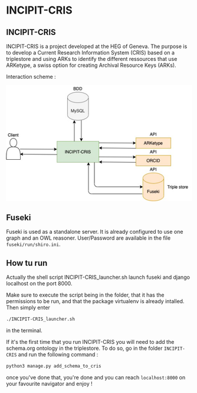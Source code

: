 # INCIPIT-CRIS

## INCIPIT-CRIS

INCIPIT-CRIS is a project developed at the HEG of Geneva. The purpose is to develop a Current Research Information System (CRIS) based on a triplestore and using ARKs to identify the different ressources that use ARKetype, a swiss option for creating Archival Resource Keys (ARKs).

Interaction scheme :

![alt text](INCIPIT-CRIS_Interactions.jpg "Logo Title Text 1")

## Fuseki

Fuseki is used as a standalone server. It is already configured to use one graph and an OWL reasoner.
User/Password are available in the file `fuseki/run/shiro.ini`.

## How tu run

Actually the shell script INCIPIT-CRIS_launcher.sh launch fuseki and django localhost on the port 8000.

Make sure to execute the script being in the folder, that it has the permissions to be run, and that the package virtualenv is already intalled. Then simply enter 

```bash
./INCIPIT-CRIS_launcher.sh
```

in the terminal.

If it's the first time that you run INCIPIT-CRIS you will need to add the schema.org ontology in the triplestore. To do so,
go in the folder `INCIPIT-CRIS` and run the following command :

```bash
python3 manage.py add_schema_to_cris
```

once you've done that, you're done and you can reach `localhost:8000` on your favourite navigator and enjoy !

